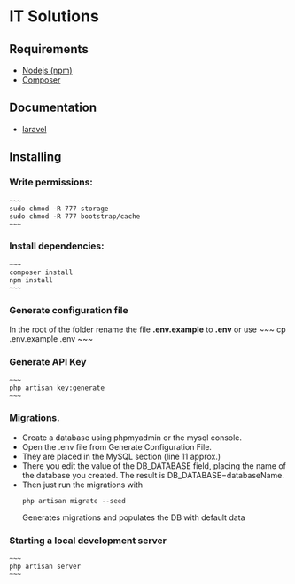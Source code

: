 # IT Solutions

## Requirements
 - [Nodejs (npm)](https://nodejs.org/en/)
 - [Composer](https://getcomposer.org/download/)

## Documentation
 - [laravel](https://laravel.com/docs/8.x/readme)

## Installing
### Write permissions:
    ~~~
    sudo chmod -R 777 storage
    sudo chmod -R 777 bootstrap/cache
    ~~~

### Install dependencies:
    ~~~
    composer install
    npm install
    ~~~

### Generate configuration file
   In the root of the folder rename the file **.env.example** to **.env** or use 
    ~~~
    cp .env.example .env
    ~~~

### Generate API Key
    ~~~
    php artisan key:generate
    ~~~

### Migrations.
  * Create a database using phpmyadmin or the mysql console.
  * Open the .env file from Generate Configuration File.
  * They are placed in the MySQL section (line 11 approx.)
  * There you edit the value of the DB_DATABASE field, placing the name of the database you created. The result is DB_DATABASE=databaseName.
  * Then just run the migrations with
    ~~~
    php artisan migrate --seed
    ~~~
    Generates migrations and populates the DB with default data
    
 ### Starting a local development server
    ~~~
    php artisan server
    ~~~
